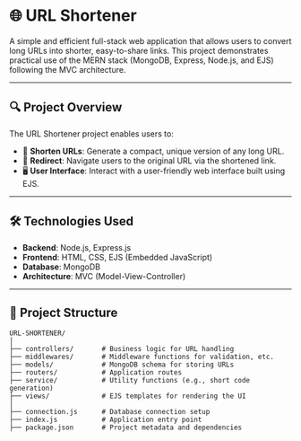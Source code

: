 # 🌐 URL Shortener

A simple and efficient full-stack web application that allows users to convert long URLs into shorter, easy-to-share links. This project demonstrates practical use of the MERN stack (MongoDB, Express, Node.js, and EJS) following the MVC architecture.

---

## 🔍 Project Overview

The URL Shortener project enables users to:

- 🔗 **Shorten URLs**: Generate a compact, unique version of any long URL.
- 🔁 **Redirect**: Navigate users to the original URL via the shortened link.
- 🖥️ **User Interface**: Interact with a user-friendly web interface built using EJS.

---

## 🛠️ Technologies Used

- **Backend**: Node.js, Express.js
- **Frontend**: HTML, CSS, EJS (Embedded JavaScript)
- **Database**: MongoDB
- **Architecture**: MVC (Model-View-Controller)

---

## 📁 Project Structure

```plaintext
URL-SHORTENER/
│
├── controllers/       # Business logic for URL handling
├── middlewares/       # Middleware functions for validation, etc.
├── models/            # MongoDB schema for storing URLs
├── routers/           # Application routes
├── service/           # Utility functions (e.g., short code generation)
├── views/             # EJS templates for rendering the UI
│
├── connection.js      # Database connection setup
├── index.js           # Application entry point
├── package.json       # Project metadata and dependencies


